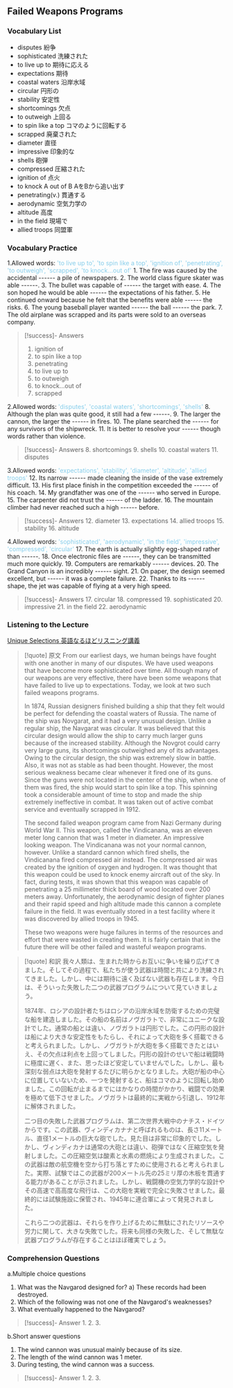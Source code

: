 ## Failed Weapons Programs

### Vocabulary List
- disputes
    紛争
- sophisticated
    洗練された
- to live up to
    期待に応える
- expectations
    期待
- coastal waters
    沿岸水域
- circular
    円形の
- stability
    安定性
- shortcomings
    欠点
- to outweigh
    上回る
- to spin like a top
    コマのように回転する
- scrapped
    廃棄された
- diameter
    直径
- impressive
    印象的な
- shells
    砲弾
- compressed
    圧縮された
- ignition of
    点火
- to knock A out of B
    AをBから追い出す
- penetrating(v.)
    貫通する
- aerodynamic
    空気力学の
- altitude
    高度
- in the field
    現場で
- allied troops
    同盟軍

### Vocabulary Practice
1.Allowed words: <span style="color: #87CEEB;"> 'to live up to', 'to spin like a top', 'ignition of', 'penetrating', 'to outweigh', 'scrapped', 'to knock...out of' </span>
    1. The fire was caused by the accidental ------ a pile of newspapers.
    2. The world class figure skater was able ------.
    3. The bullet was capable of ------ the target with ease.
    4. The son hoped he would be able ------ the expectations of his father.
    5. He continued onward because he felt that the benefits were able ------ the risks.
    6. The young baseball player wanted ------ the ball ------ the park.
    7. The old airplane was scrapped and its parts were sold to an overseas company.
> [!success]- Answers
> 1. ignition of
> 2. to spin like a top
> 3. penetrating
> 4. to live up to
> 5. to outweigh
> 6. to knock...out of
> 7. scrapped

2.Allowed words: <span style="color: #87CEEB;"> 'disputes', 'coastal waters', 'shortcomings', 'shells' </span>
    8. Although the plan was quite good, it still had a few ------.
    9. The larger the cannon, the larger the ------ in fires.
    10. The plane searched the ------ for any survivors of the shipwreck.
    11. It is better to resolve your ------ though words rather than violence.
> [!success]- Answers
> 8. shortcomings
> 9. shells
> 10. coastal waters
> 11. disputes

3.Allowed words: <span style="color: #87CEEB;"> 'expectations', 'stability', 'diameter', 'altitude', 'allied troops' </span>
    12. Its narrow ------ made cleaning the inside of the vase extremely difficult.
    13. His first place finish in the competition exceeded the ------ of his coach.
    14. My grandfather was one of the ------ who served in Europe.
    15. The carpenter did not trust the ------ of the ladder.
    16. The mountain climber had never reached such a high ------ before.
> [!success]- Answers
> 12. diameter
> 13. expectations
> 14. allied troops
> 15. stability
> 16. altitude

4.Allowed words: <span style="color: #87CEEB;"> 'sophisticated', 'aerodynamic', 'in the field', 'impressive', 'compressed', 'circular' </span>
    17. The earth is actually slightly egg-shaped rather than ------.
    18. Once electronic files are ------, they can be transmitted much more quickly.
    19. Computers are remarkably ------ devices.
    20. The Grand Canyon is an incredibly ------ sight.
    21. On paper, the design seemed excellent, but ------ it was a complete failure.
    22. Thanks to its ------ shape, the jet was capable of flying at a very high speed.
> [!success]- Answers
> 17. circular
> 18. compressed
> 19. sophisticated
> 20. impressive
> 21. in the field
> 22. aerodynamic

### Listening to the Lecture
[Unique Selections 英語なるほどリスニング講義](https://shohakusha.com/streaming#anchorlink-list-menu)
> [!quote] 原文
> From our earliest days, we human beings have fought with one another in many of our disputes. We have used weapons that have become more sophisticated over time. All though many of our weapons are very effective, there have been some weapons that have failed to live up to expectations. Today, we look at two such failed weapons programs.
>
> In 1874, Russian designers finished building a ship that they felt would be perfect for defending the coastal waters of Russia. The name of the ship was Novgarat, and it had a very unusual design. Unlike a regular ship, the Navgarat was circular. It was believed that this circular design would allow the ship to carry much larger guns because of the increased stability. Although the Novgrot could carry very large guns, its shortcomings outweighed any of its advantages. Owing to the circular design, the ship was extremely slow in battle. Also, it was not as stable as had been thought. However, the most serious weakness became clear whenever it fired one of its guns. Since the guns were not located in the center of the ship, when one of them was fired, the ship would start to spin like a top. This spinning took a considerable amount of time to stop and made the ship extremely ineffective in combat. It was taken out of active combat service and eventually scrapped in 1912.
>
> The second failed weapon program came from Nazi Germany during World War II. This weapon, called the Vindicanana, was an eleven meter long cannon that was 1 meter in diameter. An impressive looking weapon. The Vindicanana was not your normal cannon, however. Unlike a standard cannon which fired shells, the Vindicanana fired compressed air instead. The compressed air was created by the ignition of oxygen and hydrogen. It was thought that this weapon could be used to knock enemy aircraft out of the sky. In fact, during tests, it was shown that this weapon was capable of penetrating a 25 millimeter thick board of wood located over 200 meters away. Unfortunately, the aerodynamic design of fighter planes and their rapid speed and high altitude made this cannon a complete failure in the field. It was eventually stored in a test facility where it was discovered by allied troops in 1945.
>
> These two weapons were huge failures in terms of the resources and effort that were wasted in creating them. It is fairly certain that in the future there will be other failed and wasteful weapon programs.

> [!quote] 和訳
> 我々人類は、生まれた時からお互いに争いを繰り広げてきました。そしてその過程で、私たちが使う武器は時間と共により洗練されてきました。しかし、中には期待に遠く及ばない武器も存在します。今日は、そういった失敗した二つの武器プログラムについて見ていきましょう。
>
> 1874年、ロシアの設計者たちはロシアの沿岸水域を防衛するための完璧な船を建造しました。その船の名前はノヴガラトで、非常にユニークな設計でした。通常の船とは違い、ノヴガラトは円形でした。この円形の設計は船により大きな安定性をもたらし、それによって大砲を多く搭載できると考えられました。しかし、ノヴガラトが大砲を多く搭載できたとはいえ、その欠点は利点を上回ってしました。円形の設計のせいで船は戦闘時に極度に遅く、また、思ったほど安定していませんでした。しかし、最も深刻な弱点は大砲を発射するたびに明らかとなりました。大砲が船の中心に位置していないため、一つを発射すると、船はコマのように回転し始めました。この回転が止まるまでにはかなりの時間がかかり、戦闘での効果を極めて低下させました。ノヴガラトは最終的に実戦から引退し、1912年に解体されました。
>
> 二つ目の失敗した武器プログラムは、第二次世界大戦中のナチス・ドイツからです。この武器、ヴィンディカナナと呼ばれるものは、長さ11メートル、直径1メートルの巨大な砲でした。見た目は非常に印象的でした。しかし、ヴィンディカナは通常の大砲とは違い、砲弾ではなく圧縮空気を発射しました。この圧縮空気は酸素と水素の燃焼により生成されました。この武器は敵の航空機を空から打ち落とすために使用されると考えられました。実際、試験ではこの武器が200メートル先の25ミリ厚の木板を貫通する能力があることが示されました。しかし、戦闘機の空気力学的な設計やその高速で高高度な飛行は、この大砲を実戦で完全に失敗させました。最終的には試験施設に保管され、1945年に連合軍によって発見されました。
>
> これら二つの武器は、それらを作り上げるために無駄にされたリソースや労力に関して、大きな失敗でした。将来も同様の失敗した、そして無駄な武器プログラムが存在することはほぼ確実でしょう。

### Comprehension Questions
a.Multiple choice questions
1. What was the Navgarod designed for?
    a) These records had been destroyed.
2. Which of the following was not one of the Navgarod's weaknesses?
3. What eventually happened to the Navgarod?
> [!success]- Answer
> 1. 
> 2. 
> 3. 

b.Short answer questions
1. The wind cannon was unusual mainly because of its size.
2. The length of the wind cannon was 1 meter.
3. During testing, the wind cannon was a success.
> [!success]- Answer
> 1. 
> 2. 
> 3. 


